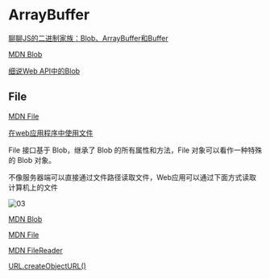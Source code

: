 # ArrayBuffer

[聊聊JS的二进制家族：Blob、ArrayBuffer和Buffer](https://www.cnblogs.com/penghuwan/p/12053775.html)

[MDN Blob](https://developer.mozilla.org/zh-CN/docs/Web/API/Blob)

[细说Web API中的Blob](https://www.jianshu.com/p/4d014a45aaf7)

## File

[MDN File](https://developer.mozilla.org/zh-CN/docs/Web/API/File)

[在web应用程序中使用文件](https://developer.mozilla.org/zh-CN/docs/Web/API/File/Using_files_from_web_applications#Example.3A_Using_object_URLs_to_display_images)

File 接口基于 Blob，继承了 Blob 的所有属性和方法，File 对象可以看作一种特殊的 Blob 对象。

不像服务器端可以直接通过文件路径读取文件，Web应用可以通过下面方式读取计算机上的文件

![03](https://blog-1320825986.cos.ap-nanjing.myqcloud.com/20230802/03.png)


[MDN Blob](https://developer.mozilla.org/zh-CN/docs/Web/API/Blob)

[MDN File](https://developer.mozilla.org/zh-CN/docs/Web/API/File)

[MDN FileReader](https://developer.mozilla.org/zh-CN/docs/Web/API/FileReader)

[URL.createObjectURL()](https://developer.mozilla.org/zh-CN/docs/Web/API/URL/createObjectURL)